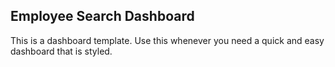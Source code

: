 ## Employee Search Dashboard

This is a dashboard template. Use this whenever you need a quick and easy dashboard that is styled. 
